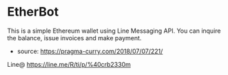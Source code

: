 # EtherBot
 This is a simple Ethereum wallet using Line Messaging API. You can inquire the balance, issue invoices and make payment.
 
 * source: https://pragma-curry.com/2018/07/07/221/

Line@
https://line.me/R/ti/p/%40crb2330m
